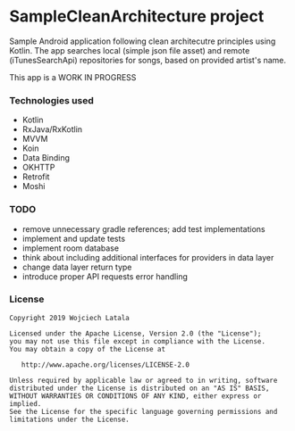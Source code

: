 # SampleCleanArchitecture project

Sample Android application following clean architecutre principles using Kotlin.
The app searches local (simple json file asset) and remote (iTunesSearchApi) repositories for songs, based on provided artist's name.

This app is a WORK IN PROGRESS

### Technologies used
* Kotlin
* RxJava/RxKotlin
* MVVM
* Koin
* Data Binding
* OKHTTP
* Retrofit
* Moshi

### TODO
* remove unnecessary gradle references; add test implementations
* implement and update tests
* implement room database
* think about including additional interfaces for providers in data layer
* change data layer return type
* introduce proper API requests error handling

### License

    Copyright 2019 Wojciech Latala

    Licensed under the Apache License, Version 2.0 (the "License");
    you may not use this file except in compliance with the License.
    You may obtain a copy of the License at

       http://www.apache.org/licenses/LICENSE-2.0

    Unless required by applicable law or agreed to in writing, software
    distributed under the License is distributed on an "AS IS" BASIS,
    WITHOUT WARRANTIES OR CONDITIONS OF ANY KIND, either express or implied.
    See the License for the specific language governing permissions and
    limitations under the License.
